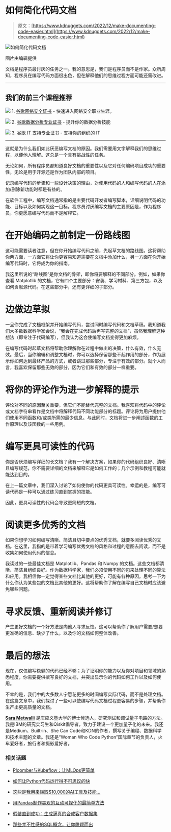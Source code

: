 # 如何简化代码文档

> 原文：[https://www.kdnuggets.com/2022/12/make-documenting-code-easier.html](https://www.kdnuggets.com/2022/12/make-documenting-code-easier.html)

![如何简化代码文档](../Images/30bb3bcc2afb15759ced4a29cca6cab3.png)

图片由编辑提供

文档是程序员最讨厌的任务之一。我的意思是，我们是程序员而不是作家。众所周知，程序员在编写代码方面很出色，但在解释他们的思维过程方面可能还需改进。

* * *

## 我们的前三个课程推荐

![](../Images/0244c01ba9267c002ef39d4907e0b8fb.png) 1\. [谷歌网络安全证书](https://www.kdnuggets.com/google-cybersecurity) - 快速进入网络安全职业生涯。

![](../Images/e225c49c3c91745821c8c0368bf04711.png) 2\. [谷歌数据分析专业证书](https://www.kdnuggets.com/google-data-analytics) - 提升你的数据分析技能

![](../Images/0244c01ba9267c002ef39d4907e0b8fb.png) 3\. [谷歌 IT 支持专业证书](https://www.kdnuggets.com/google-itsupport) - 支持你的组织的 IT

* * *

这就是为什么我们如此厌恶编写文档的原因。我们需要用文字解释我们的思维过程，以便他人理解。这总是一个具有挑战性的任务。

无论如何，所有程序员都知道良好文档的重要性以及它对任何编码项目成功的重要性，无论是用于开源还是作为团队内部的项目。

记录编写代码的步骤和一些设计决策的理由，对使用代码的人和编写代码的人在添加/删除新功能时都是有益的。

在软件工程中，编写文档通常指的是主要代码开发者编写脚本，详细说明代码的功能、目标以及如何实现这一目标。程序员讨厌编写文档的主要原因是，作为程序员，你更愿意编写代码而不是解释它。

# 在开始编码之前制定一份路线图

这可能需要读者注意，但在你开始编写代码之前，先起草文档的路线图。这将帮助你两方面，一方面它将让你更容易知道需要在文档中添加什么，另一方面在你开始编写代码时，它将成为你的指南。

我这里所说的“路线图”是你文档的骨架，即你将要解释的不同部分。例如，如果你查看 Matplotlib 的文档，它有四个主要部分：安装、学习材料、第三方包，以及如何贡献源代码。在这些部分中，还有更详细的子部分。

# 边做边草拟

一旦你完成了文档框架并开始编写代码，尝试同时编写代码和文档草稿。我知道我们大多数数据科学家会说，“我会在完成代码后再写完整的文档”，虽然我理解这种想法（即专注于代码编写），但我认为这会使编写文档变得更加麻烦。

在编写代码时起草文档将帮助你理解你在过程中做出的决策，什么有效，什么无效。最后，当你编辑和调整文档时，你可以选择保留那些不起作用的部分，作为展示你如何达到最终产品的方式，或者跳过那些部分，专注于有效的部分。就个人而言，我喜欢保留那些无效的部分，因为它们和有效的部分一样重要。

# 将你的评论作为进一步解释的提示

评论对不同的原因至关重要，但它们不能替代完整的文档。我喜欢将代码中的评论或文档字符串看作是文档中将解释代码不同功能部分的标题。评论将为用户提供他们使用不同函数和/或类所需的最少信息。与此同时，文档将进一步阐述函数的工作原理以及该函数的一些用例。

# 编写更具可读性的代码

你是否厌烦编写详细的长文档？我有一个解决方案，如果你的代码组织良好、清晰且编写规范，你不需要详细的文档来解释它是如何工作的；几个示例和教程可能就能达到目的。

在上一篇文章中，我们深入讨论了如何使你的代码更具可读性。幸运的是，编写可读代码是一种可以通过练习直到掌握的技能。

因此，更具可读性的代码会导致更简短的文档。

# 阅读更多优秀的文档

如果你想学习如何编写清晰、简洁且切中要点的优秀文档，就要多阅读优秀的文档。在这里，我指的是带着学习编写优秀文档的风格和过程的意图去阅读，而不是收集如何使用代码的信息。

我读过的一些最佳文档是 Matplotlib、Pandas 和 Numpy 的文档。这些文档都清晰、简洁且组织良好。作为数据科学家，我们必须使用不同的包来处理不同的算法和应用。我相信你一定觉得某些文档比其他的更好，可能有各种原因。思考一下为什么你认为某些包的文档比其他的更好。这将帮助你了解在编写自己文档时应该避免哪些问题。

# 寻求反馈、重新阅读并修订

产生更好文档的一个好方法是向他人寻求反馈。这可以帮助你了解用户需要/想要更准确的信息、缺少了什么，以及你的文档如何整体改善。

# 最后的想法

现在，仅仅编写稳健的代码已经不够；为了证明你的能力以及你对项目和领域的熟悉程度，你需要提供撰写良好的文档，并突出显示你的代码如何工作以及如何使用。

不幸的是，我们中的大多数人宁愿花更多的时间编写实际代码，而不是处理文档。在这篇文章中，我们探讨了一些可以使编写代码文档过程更容易的步骤，并帮助你生产出更高质量的文档。

**[Sara Metwalli](https://www.linkedin.com/in/sara-a-metwalli/)** 是庆应义塾大学的博士候选人，研究测试和调试量子电路的方法。我是IBM的研究实习生和Qiskit倡导者，致力于建设一个更加量子化的未来。我还是Medium、Built-in、She Can Code和KDN的作者，撰写关于编程、数据科学和技术主题的文章。我还是“Woman Who Code Python”国际章节的负责人，火车爱好者，旅行者和摄影爱好者。

### 相关话题

+   [Ploomber与Kubeflow：让MLOps更简单](https://www.kdnuggets.com/2022/02/ploomber-kubeflow-mlops-easier.html)

+   [如何让Python代码运行得不可思议的快](https://www.kdnuggets.com/2021/06/make-python-code-run-incredibly-fast.html)

+   [这些是我用来赚取$10,000的AI工具及技能…](https://www.kdnuggets.com/2023/07/ai-tools-along-skills-make-10000-monthly-bs.html)

+   [用Pandas制作美观的互动可视化的最简单方法](https://www.kdnuggets.com/2021/12/easiest-way-make-beautiful-interactive-visualizations-pandas.html)

+   [假装直到成功：生成逼真的合成客户数据集](https://www.kdnuggets.com/2022/01/fake-realistic-synthetic-customer-datasets-projects.html)

+   [那些并不性感的SQL概念，让你脱颖而出](https://www.kdnuggets.com/2022/02/not-so-sexy-sql-concepts-stand-out.html)
